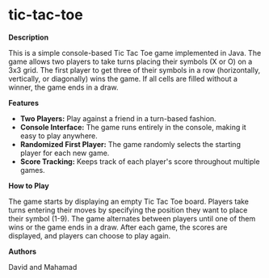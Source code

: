# tic-tac-toe

**Description**

This is a simple console-based Tic Tac Toe game implemented in Java. The game allows two players to take
turns placing their symbols (X or O) on a 3x3 grid. The first player to get three of their symbols in a row 
(horizontally, vertically, or diagonally) wins the game. If all cells are filled without a winner, the game 
ends in a draw.

**Features**

  - **Two Players:** Play against a friend in a turn-based fashion.
  -    **Console Interface:** The game runs entirely in the console, making it easy to play anywhere.
  - **Randomized First Player:** The game randomly selects the starting player for each new game.
  - **Score Tracking:** Keeps track of each player's score throughout multiple games.

**How to Play**

The game starts by displaying an empty Tic Tac Toe board.
Players take turns entering their moves by specifying the position they want to place their symbol (1-9).
The game alternates between players until one of them wins or the game ends in a draw.
After each game, the scores are displayed, and players can choose to play again.

**Authors**

David and Mahamad

